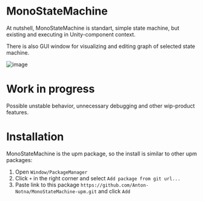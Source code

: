 # MonoStateMachine
At nutshell, MonoStateMachine is standart, simple state machine, but existing and executing in Unity-component context. 

There is also GUI window for visualizing and editing graph of selected state machine.

![image](https://github.com/Anton-Notna/MonoStateMachine-upm/assets/68640302/581831d1-f0bf-4fcd-b9e5-e8c90f190fd0)

# Work in progress
Possible unstable behavior, unnecessary debugging and other wip-product features.

# Installation
MonoStateMachine is the upm package, so the install is similar to other upm packages:
1. Open `Window/PackageManager`
2. Click `+` in the right corner and select `Add package from git url...`
3. Paste link to this package `https://github.com/Anton-Notna/MonoStateMachine-upm.git` and click `Add`
